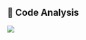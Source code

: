 ## 🔢 Code Analysis  

<div align="left"><img src="https://github-readme-stats.vercel.app/api/top-langs/?username=jffrydsr&hide_border=true&layout=compact" align="center" /></div>  
